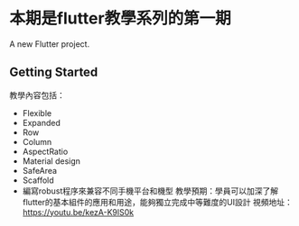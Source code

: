 # 本期是flutter教學系列的第一期

A new Flutter project.

## Getting Started

教學內容包括：
- Flexible 
- Expanded
- Row
- Column 
- AspectRatio 
- Material design 
- SafeArea 
- Scaffold
- 編寫robust程序來兼容不同手機平台和機型
教學預期：學員可以加深了解flutter的基本組件的應用和用途，能夠獨立完成中等難度的UI設計
視頻地址：https://youtu.be/kezA-K9lS0k
